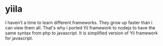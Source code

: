 yiila
=====

I haven't a time to learn different frameworks. They grow up faster than i can view them all. That's why i ported Yii framework to nodejs to have the same syntax from php to javascript. It is simplified version of Yii framework for javascript. 
